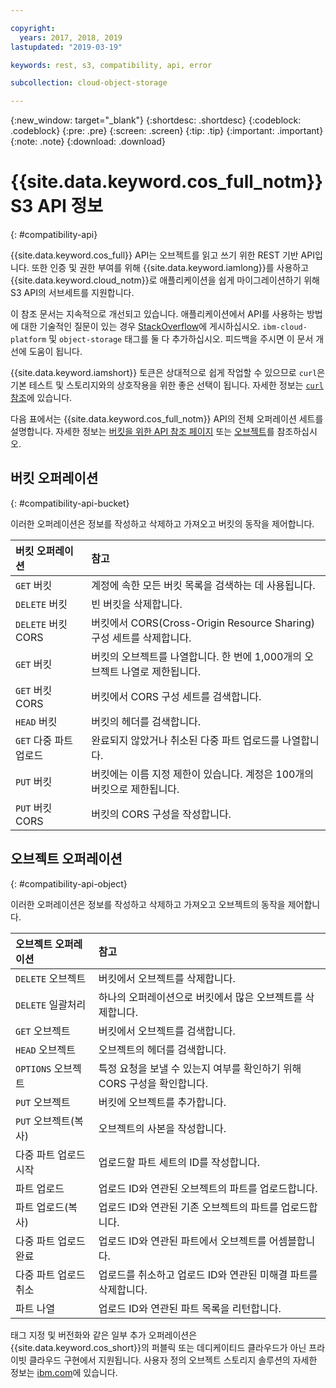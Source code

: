 ```yaml
---

copyright:
  years: 2017, 2018, 2019
lastupdated: "2019-03-19"

keywords: rest, s3, compatibility, api, error

subcollection: cloud-object-storage

---
```

{:new_window: target="_blank"}
{:shortdesc: .shortdesc}
{:codeblock: .codeblock}
{:pre: .pre}
{:screen: .screen}
{:tip: .tip}
{:important: .important}
{:note: .note}
{:download: .download} 

# {{site.data.keyword.cos_full_notm}} S3 API 정보
{: #compatibility-api}

{{site.data.keyword.cos_full}} API는 오브젝트를 읽고 쓰기 위한 REST 기반 API입니다. 또한 인증 및 권한 부여를 위해 {{site.data.keyword.iamlong}}를 사용하고 {{site.data.keyword.cloud_notm}}로 애플리케이션을 쉽게 마이그레이션하기 위해 S3 API의 서브세트를 지원합니다.

이 참조 문서는 지속적으로 개선되고 있습니다. 애플리케이션에서 API를 사용하는 방법에 대한 기술적인 질문이 있는 경우 [StackOverflow](https://stackoverflow.com/)에 게시하십시오. `ibm-cloud-platform` 및 `object-storage` 태그를 둘 다 추가하십시오. 피드백을 주시면 이 문서 개선에 도움이 됩니다.

{{site.data.keyword.iamshort}} 토큰은 상대적으로 쉽게 작업할 수 있으므로 `curl`은 기본 테스트 및 스토리지와의 상호작용을 위한 좋은 선택이 됩니다. 자세한 정보는 [`curl` 참조](/docs/services/cloud-object-storage/cli?topic=cloud-object-storage-curl)에 있습니다.

다음 표에서는 {{site.data.keyword.cos_full_notm}} API의 전체 오퍼레이션 세트를 설명합니다. 자세한 정보는 [버킷을 위한 API 참조 페이지](/docs/services/cloud-object-storage/api-reference?topic=cloud-object-storage-compatibility-api-bucket-operations) 또는 [오브젝트](/docs/services/cloud-object-storage?topic=cloud-object-storage-object-operations)를 참조하십시오.


## 버킷 오퍼레이션
{: #compatibility-api-bucket}

이러한 오퍼레이션은 정보를 작성하고 삭제하고 가져오고 버킷의 동작을 제어합니다.

| 버킷 오퍼레이션         |참고                                                                            |
|:------------------------|:--------------------------------------------------------------------------------|
| `GET` 버킷              | 계정에 속한 모든 버킷 목록을 검색하는 데 사용됩니다.                           |
| `DELETE` 버킷           | 빈 버킷을 삭제합니다.                                                          |
| `DELETE` 버킷 CORS      | 버킷에서 CORS(Cross-Origin Resource Sharing) 구성 세트를 삭제합니다.           |
| `GET` 버킷              | 버킷의 오브젝트를 나열합니다. 한 번에 1,000개의 오브젝트 나열로 제한됩니다.    |
| `GET` 버킷 CORS         | 버킷에서 CORS 구성 세트를 검색합니다.                                          |
| `HEAD` 버킷             | 버킷의 헤더를 검색합니다.                                                      |
| `GET` 다중 파트 업로드  | 완료되지 않았거나 취소된 다중 파트 업로드를 나열합니다.                        |
| `PUT` 버킷              | 버킷에는 이름 지정 제한이 있습니다. 계정은 100개의 버킷으로 제한됩니다.        |
| `PUT` 버킷 CORS         | 버킷의 CORS 구성을 작성합니다.                                                 |


## 오브젝트 오퍼레이션
{: #compatibility-api-object}

이러한 오퍼레이션은 정보를 작성하고 삭제하고 가져오고 오브젝트의 동작을 제어합니다.

| 오브젝트 오퍼레이션       |참고                                                                                |
|:--------------------------|:------------------------------------------------------------------------------------|
| `DELETE` 오브젝트         | 버킷에서 오브젝트를 삭제합니다.                                                    |
| `DELETE` 일괄처리         | 하나의 오퍼레이션으로 버킷에서 많은 오브젝트를 삭제합니다.                         |
| `GET` 오브젝트            | 버킷에서 오브젝트를 검색합니다.                                                    |
| `HEAD` 오브젝트           | 오브젝트의 헤더를 검색합니다.                                                      |
| `OPTIONS` 오브젝트        | 특정 요청을 보낼 수 있는지 여부를 확인하기 위해 CORS 구성을 확인합니다.            |
| `PUT` 오브젝트            | 버킷에 오브젝트를 추가합니다.                                                      |
| `PUT` 오브젝트(복사)      | 오브젝트의 사본을 작성합니다.                                                      |
| 다중 파트 업로드 시작     | 업로드할 파트 세트의 ID를 작성합니다.                                              |
| 파트 업로드               | 업로드 ID와 연관된 오브젝트의 파트를 업로드합니다.                                 |
| 파트 업로드(복사)         | 업로드 ID와 연관된 기존 오브젝트의 파트를 업로드합니다.                            |
| 다중 파트 업로드 완료     | 업로드 ID와 연관된 파트에서 오브젝트를 어셈블합니다.                               |
| 다중 파트 업로드 취소     | 업로드를 취소하고 업로드 ID와 연관된 미해결 파트를 삭제합니다.                     |
| 파트 나열                 | 업로드 ID와 연관된 파트 목록을 리턴합니다.                                         |


태그 지정 및 버전화와 같은 일부 추가 오퍼레이션은 {{site.data.keyword.cos_short}}의 퍼블릭 또는 데디케이티드 클라우드가 아닌 프라이빗 클라우드 구현에서 지원됩니다. 사용자 정의 오브젝트 스토리지 솔루션의 자세한 정보는 [ibm.com](https://www.ibm.com/cloud/object-storage)에 있습니다.
